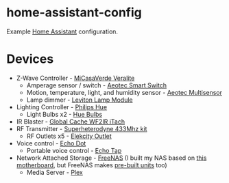# home-assistant-config
Example [Home Assistant](https://home-assistant.io) configuration.

# Devices
* Z-Wave Controller - [MiCasaVerde Veralite](http://amzn.to/2nrPhQi)
  * Amperage sensor / switch - [Aeotec Smart Switch](http://amzn.to/2mNpZz0)
  * Motion, temperature, light, and humidity sensor - [Aeotec Multisensor](http://amzn.to/2nrQiry)
  * Lamp dimmer - [Leviton Lamp Module](http://amzn.to/2odMbPO)
* Lighting Controller - [Philips Hue](http://amzn.to/2nJc5wV)
  * Light Bulbs x2 - [Hue Bulbs](http://amzn.to/2nJ89N0)
* IR Blaster - [Global Cache WF2IR iTach](http://amzn.to/2nrSWxH)
* RF Transmitter - [Superheterodyne 433Mhz kit](http://amzn.to/2nJcQ9B)
  * RF Outlets x5 - [Elekcity Outlet](http://amzn.to/2nrS3ou)
* Voice control - [Echo Dot](http://amzn.to/2ng4nr5)
  * Portable voice control - [Echo Tap](http://amzn.to/2mNqrNI)
* Network Attached Storage - [FreeNAS](http://www.freenas.org/) (I built my NAS based on [this motherboard](http://amzn.to/2ng2hHW), but FreeNAS makes [pre-built units](http://amzn.to/2odGb9H) too)
  * Media Server - [Plex](https://www.plex.tv/)
